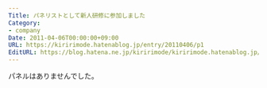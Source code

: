 ```yaml
---
Title: パネリストとして新人研修に参加しました
Category:
- company
Date: 2011-04-06T00:00:00+09:00
URL: https://kiririmode.hatenablog.jp/entry/20110406/p1
EditURL: https://blog.hatena.ne.jp/kiririmode/kiririmode.hatenablog.jp/atom/entry/8454420450078211109
---
```



パネルはありませんでした。
